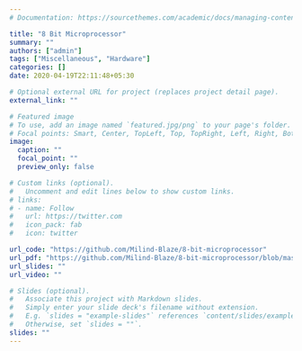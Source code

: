 ```yaml
---
# Documentation: https://sourcethemes.com/academic/docs/managing-content/

title: "8 Bit Microprocessor"
summary: ""
authors: ["admin"]
tags: ["Miscellaneous", "Hardware"]
categories: []
date: 2020-04-19T22:11:48+05:30

# Optional external URL for project (replaces project detail page).
external_link: ""

# Featured image
# To use, add an image named `featured.jpg/png` to your page's folder.
# Focal points: Smart, Center, TopLeft, Top, TopRight, Left, Right, BottomLeft, Bottom, BottomRight.
image:
  caption: ""
  focal_point: ""
  preview_only: false

# Custom links (optional).
#   Uncomment and edit lines below to show custom links.
# links:
# - name: Follow
#   url: https://twitter.com
#   icon_pack: fab
#   icon: twitter

url_code: "https://github.com/Milind-Blaze/8-bit-microprocessor"
url_pdf: "https://github.com/Milind-Blaze/8-bit-microprocessor/blob/master/8%20bit%20Microprocessor.pdf"
url_slides: ""
url_video: ""

# Slides (optional).
#   Associate this project with Markdown slides.
#   Simply enter your slide deck's filename without extension.
#   E.g. `slides = "example-slides"` references `content/slides/example-slides.md`.
#   Otherwise, set `slides = ""`.
slides: ""
---
```

